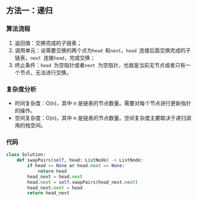 ## 方法一：递归

### 算法流程

1. 返回值：交换完成的子链表；
2. 调用单元：设需要交换的两个点为`head `和`next`，`head `连接后面交换完成的子链表，`next `连接`head`，完成交换；
3. 终止条件：`head `为空指针或者`next `为空指针，也就是当前无节点或者只有一个节点，无法进行交换。

### 复杂度分析

* 时间复杂度：O(n)，其中 n 是链表的节点数量。需要对每个节点进行更新指针的操作。
* 空间复杂度：O(n)，其中 n 是链表的节点数量。空间复杂度主要取决于递归调用的栈空间。

### 代码

``` python
class Solution:
    def swapPairs(self, head: ListNode) -> ListNode:
        if head == None or head.next == None:
            return head
        head_next = head.next
        head.next = self.swapPairs(head_next.next)
        head_next.next = head
        return head_next
```

